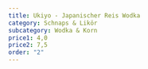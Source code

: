 ```yaml
---
title: Ukiyo - Japanischer Reis Wodka
category: Schnaps & Likör
subcategory: Wodka & Korn
price1: 4,0
price2: 7,5
order: "2"
---
```


